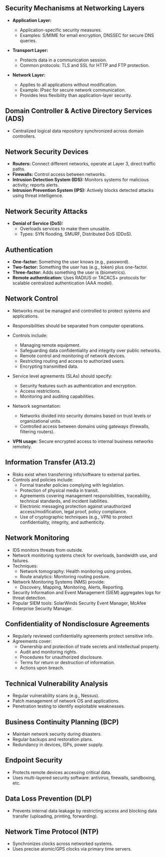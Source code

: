 
## Security Mechanisms at Networking Layers

- **Application Layer:**
  - Application-specific security measures.
  - Examples: S/MIME for email encryption, DNSSEC for secure DNS queries.

- **Transport Layer:**
  - Protects data in a communication session.
  - Common protocols: TLS and SSL for HTTP and FTP protection.

- **Network Layer:**
  - Applies to all applications without modification.
  - Example: IPsec for secure network communication.
  - Provides less flexibility than application-layer security.

## Domain Controller & Active Directory Services (ADS)
- Centralized logical data repository synchronized across domain controllers.

## Network Security Devices
- **Routers:** Connect different networks, operate at Layer 3, direct traffic paths.
- **Firewalls:** Control access between networks.
- **Intrusion Detection System (IDS):** Monitors systems for malicious activity; reports alerts.
- **Intrusion Prevention System (IPS):** Actively blocks detected attacks using threat intelligence.

## Network Security Attacks
- **Denial of Service (DoS):**
  - Overloads services to make them unusable.
  - Types: SYN flooding, SMURF, Distributed DoS (DDoS).

## Authentication
- **One-factor:** Something the user knows (e.g., password).
- **Two-factor:** Something the user has (e.g., token) plus one-factor.
- **Three-factor:** Adds something the user is (biometrics).
- **Remote authentication:** Uses RADIUS or TACACS+ protocols for scalable centralized authentication (AAA model).

## Network Control
- Networks must be managed and controlled to protect systems and applications.
- Responsibilities should be separated from computer operations.
- Controls include:
  - Managing remote equipment.
  - Safeguarding data confidentiality and integrity over public networks.
  - Remote control and monitoring of network devices.
  - Restricting routing and access to authorized users.
  - Encrypting transmitted data.

- Service level agreements (SLAs) should specify:
  - Security features such as authentication and encryption.
  - Access restrictions.
  - Monitoring and auditing capabilities.

- Network segmentation:
  - Networks divided into security domains based on trust levels or organizational units.
  - Controlled access between domains using gateways (firewalls, filtering routers).

- **VPN usage:** Secure encrypted access to internal business networks remotely.

## Information Transfer (A13.2)
- Risks exist when transferring info/software to external parties.
- Controls and policies include:
  - Formal transfer policies complying with legislation.
  - Protection of physical media in transit.
  - Agreements covering management responsibilities, traceability, technical standards, and incident liabilities.
  - Electronic messaging protection against unauthorized access/modification, legal proof, policy compliance.
  - Use of cryptographic techniques (e.g., VPN) to protect confidentiality, integrity, and authenticity.

## Network Monitoring
- IDS monitors threats from outside.
- Network monitoring systems check for overloads, bandwidth use, and failures.
- Techniques:
  - Network tomography: Health monitoring using probes.
  - Route analytics: Monitoring routing posture.
- Network Monitoring Systems (NMS) provide:
  - Discovery, Mapping, Monitoring, Alerts, Reporting.
- Security Information and Event Management (SIEM) aggregates logs for threat detection.
- Popular SIEM tools: SolarWinds Security Event Manager, McAfee Enterprise Security Manager.

## Confidentiality of Nondisclosure Agreements
- Regularly reviewed confidentiality agreements protect sensitive info.
- Agreements cover:
  - Ownership and protection of trade secrets and intellectual property.
  - Audit and monitoring rights.
  - Procedures for unauthorized disclosure.
  - Terms for return or destruction of information.
  - Actions upon breach.

## Technical Vulnerability Analysis
- Regular vulnerability scans (e.g., Nessus).
- Patch management of network OS and applications.
- Penetration testing to identify exploitable weaknesses.

## Business Continuity Planning (BCP)
- Maintain network security during disasters.
- Regular backups and restoration plans.
- Redundancy in devices, ISPs, power supply.

## Endpoint Security
- Protects remote devices accessing critical data.
- Uses multi-layered security software: antivirus, firewalls, sandboxing, etc.

## Data Loss Prevention (DLP)
- Prevents internal data leakage by restricting access and blocking data transfer (uploading, printing, forwarding).

## Network Time Protocol (NTP)
- Synchronizes clocks across networked systems.
- Uses precise atomic/GPS clocks via primary time servers.
